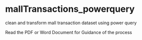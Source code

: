# mallTransactions_powerquery
clean and transform mall transaction dataset using power query

Read the PDF or Word Document for Guidance of the process
